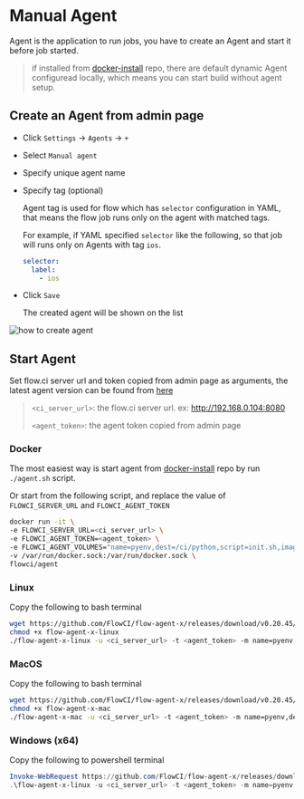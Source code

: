 # Manual Agent

Agent is the application to run jobs, you have to create an Agent and start it before job started.

> if installed from [docker-install](https://github.com/FlowCI/docker-install.git) repo, there are default dynamic Agent configuread locally, which means you can start build without agent setup.

## Create an Agent from admin page

* Click `Settings` -> `Agents` -> `+`
* Select `Manual agent`
* Specify unique agent name
* Specify tag (optional)

    Agent tag is used for flow which has `selector` configuration in YAML, that means the flow job runs only on the agent with matched tags.

    For example, if YAML specified `selector` like the following, so that job will runs only on Agents with tag `ios`.

    ```yaml
    selector:
      label:
        - ios
    ```

* Click `Save`

    The created agent will be shown on the list

![how to create agent](../../src/agents/create_agent.gif)

## Start Agent

Set flow.ci server url and token copied from admin page as arguments, the latest agent version can be found from [here](https://github.com/FlowCI/flow-agent-x/releases)

> `<ci_server_url>`: the flow.ci server url. ex: http://192.168.0.104:8080
>
> `<agent_token>`: the agent token copied from admin page

### Docker

The most easiest way is start agent from [docker-install](https://github.com/flowci/docker-install) repo by run `./agent.sh` script.

Or start from the following script, and replace the value of `FLOWCI_SERVER_URL` and `FLOWCI_AGENT_TOKEN`

```bash
docker run -it \
-e FLOWCI_SERVER_URL=<ci_server_url> \
-e FLOWCI_AGENT_TOKEN=<agent_token> \
-e FLOWCI_AGENT_VOLUMES="name=pyenv,dest=/ci/python,script=init.sh,image=flowci/pyenv:1.3,init=init-pyenv-volume.sh" \
-v /var/run/docker.sock:/var/run/docker.sock \
flowci/agent
```

### Linux

Copy the following to bash terminal

```bash
wget https://github.com/FlowCI/flow-agent-x/releases/download/v0.20.45/flow-agent-x-linux
chmod +x flow-agent-x-linux
./flow-agent-x-linux -u <ci_server_url> -t <agent_token> -m name=pyenv,dest=/ci/python,script=init.sh,image=flowci/pyenv:1.3,init=init-pyenv-volume.sh
```

### MacOS

Copy the following to bash terminal

```bash
wget https://github.com/FlowCI/flow-agent-x/releases/download/v0.20.45/flow-agent-x-mac
chmod +x flow-agent-x-mac
./flow-agent-x-mac -u <ci_server_url> -t <agent_token> -m name=pyenv,dest=/ci/python,script=init.sh,image=flowci/pyenv:1.3,init=init-pyenv-volume.sh
```

### Windows (x64)

Copy the following to powershell terminal

```powershell
Invoke-WebRequest https://github.com/FlowCI/flow-agent-x/releases/download/v0.20.45/flow-agent-x-win -OutFile flow-agent-x-win.exe
.\flow-agent-x-linux -u <ci_server_url> -t <agent_token> -m name=pyenv,dest=/ci/python,script=init.sh,image=flowci/pyenv:1.3,init=init-pyenv-volume.sh
```

